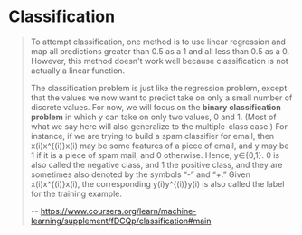 # Classification
> 
> To attempt classification, one method is to use linear regression and map all predictions greater than 0.5 as a 1 and all less than 0.5 as a 0\. However, this method doesn't work well because classification is not actually a linear function.
> 
> The classification problem is just like the regression problem, except that the values we now want to predict take on only a small number of discrete values. For now, we will focus on the **binary classification** **problem** in which y can take on only two values, 0 and 1. (Most of what we say here will also generalize to the multiple-class case.) For instance, if we are trying to build a spam classifier for email, then x(i)x^{(i)}x(i) may be some features of a piece of email, and y may be 1 if it is a piece of spam mail, and 0 otherwise. Hence, y∈{0,1}. 0 is also called the negative class, and 1 the positive class, and they are sometimes also denoted by the symbols “-” and “+.” Given x(i)x^{(i)}x(i), the corresponding y(i)y^{(i)}y(i) is also called the label for the training example.
>
> -- https://www.coursera.org/learn/machine-learning/supplement/fDCQp/classification#main
